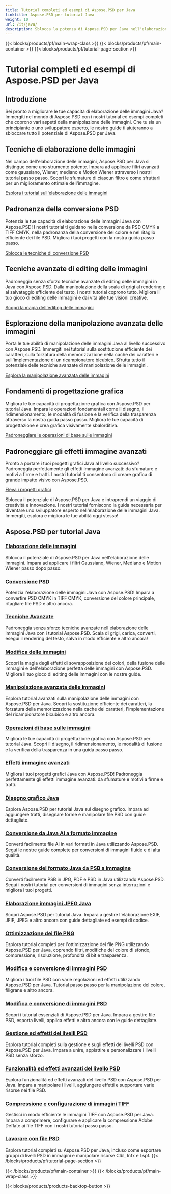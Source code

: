 ```yaml
---
title: Tutorial completi ed esempi di Aspose.PSD per Java
linktitle: Aspose.PSD per tutorial Java
weight: 10
url: /it/java/
description: Sblocca la potenza di Aspose.PSD per Java nell'elaborazione delle immagini! Padroneggia filtri come gaussiano, Wiener, mediano e Motion Wiener con tutorial passo passo.
---
```


{{< blocks/products/pf/main-wrap-class >}}
{{< blocks/products/pf/main-container >}}
{{< blocks/products/pf/tutorial-page-section >}}

# Tutorial completi ed esempi di Aspose.PSD per Java


## Introduzione

Sei pronto a migliorare le tue capacità di elaborazione delle immagini Java? Immergiti nel mondo di Aspose.PSD con i nostri tutorial ed esempi completi che coprono vari aspetti della manipolazione delle immagini. Che tu sia un principiante o uno sviluppatore esperto, le nostre guide ti aiuteranno a sbloccare tutto il potenziale di Aspose.PSD per Java.

## Tecniche di elaborazione delle immagini

Nel campo dell'elaborazione delle immagini, Aspose.PSD per Java si distingue come uno strumento potente. Impara ad applicare filtri avanzati come gaussiano, Wiener, mediano e Motion Wiener attraverso i nostri tutorial passo passo. Scopri le sfumature di ciascun filtro e come sfruttarli per un miglioramento ottimale dell'immagine.

[Esplora i tutorial sull'elaborazione delle immagini](./image-processing/)

## Padronanza della conversione PSD

Potenzia le tue capacità di elaborazione delle immagini Java con Aspose.PSD! I nostri tutorial ti guidano nella conversione da PSD CMYK a TIFF CMYK, nella padronanza della conversione del colore e nel ritaglio efficiente dei file PSD. Migliora i tuoi progetti con la nostra guida passo passo.

[Sblocca le tecniche di conversione PSD](./psd-conversion/)

## Tecniche avanzate di editing delle immagini

Padroneggia senza sforzo tecniche avanzate di editing delle immagini in Java con Aspose.PSD. Dalla manipolazione della scala di grigi al rendering e al salvataggio efficiente del testo, i nostri tutorial coprono tutto. Migliora il tuo gioco di editing delle immagini e dai vita alle tue visioni creative.

[Scopri la magia dell'editing delle immagini](./image-editing/)

## Esplorazione della manipolazione avanzata delle immagini

Porta le tue abilità di manipolazione delle immagini Java al livello successivo con Aspose.PSD. Immergiti nei tutorial sulla sostituzione efficiente dei caratteri, sulla forzatura della memorizzazione nella cache dei caratteri e sull'implementazione di un ricampionatore bicubico. Sfrutta tutto il potenziale delle tecniche avanzate di manipolazione delle immagini.

[Esplora la manipolazione avanzata delle immagini](./advanced-image-manipulation/)

## Fondamenti di progettazione grafica

Migliora le tue capacità di progettazione grafica con Aspose.PSD per tutorial Java. Impara le operazioni fondamentali come il disegno, il ridimensionamento, le modalità di fusione e la verifica della trasparenza attraverso la nostra guida passo passo. Migliora le tue capacità di progettazione e crea grafica visivamente sbalorditiva.

[Padroneggiare le operazioni di base sulle immagini](./basic-image-operations/)

## Padroneggiare gli effetti immagine avanzati

Pronto a portare i tuoi progetti grafici Java al livello successivo? Padroneggia perfettamente gli effetti immagine avanzati: da sfumature e motivi a firme e tratti. I nostri tutorial ti consentono di creare grafica di grande impatto visivo con Aspose.PSD.

[Eleva i progetti grafici](./advanced-image-effects/)

Sblocca il potenziale di Aspose.PSD per Java e intraprendi un viaggio di creatività e innovazione. I nostri tutorial forniscono la guida necessaria per diventare uno sviluppatore esperto nell'elaborazione delle immagini Java. Immergiti, esplora e migliora le tue abilità oggi stesso!
## Aspose.PSD per tutorial Java
### [Elaborazione delle immagini](./image-processing/)
Sblocca il potenziale di Aspose.PSD per Java nell'elaborazione delle immagini. Impara ad applicare i filtri Gaussiano, Wiener, Mediano e Motion Wiener passo dopo passo.
### [Conversione PSD](./psd-conversion/)
Potenzia l'elaborazione delle immagini Java con Aspose.PSD! Impara a convertire PSD CMYK in TIFF CMYK, conversione del colore principale, ritagliare file PSD e altro ancora. 
### [Tecniche Avanzate](./advanced-techniques/)
Padroneggia senza sforzo tecniche avanzate nell'elaborazione delle immagini Java con i tutorial Aspose.PSD. Scala di grigi, carica, converti, esegui il rendering del testo, salva in modo efficiente e altro ancora!
### [Modifica delle immagini](./image-editing/)
Scopri la magia degli effetti di sovrapposizione dei colori, della fusione delle immagini e dell'elaborazione perfetta delle immagini con Aspose.PSD. Migliora il tuo gioco di editing delle immagini con le nostre guide.
### [Manipolazione avanzata delle immagini](./advanced-image-manipulation/)
Esplora tutorial avanzati sulla manipolazione delle immagini con Aspose.PSD per Java. Scopri la sostituzione efficiente dei caratteri, la forzatura della memorizzazione nella cache dei caratteri, l'implementazione del ricampionatore bicubico e altro ancora.
### [Operazioni di base sulle immagini](./basic-image-operations/)
Migliora le tue capacità di progettazione grafica con Aspose.PSD per tutorial Java. Scopri il disegno, il ridimensionamento, le modalità di fusione e la verifica della trasparenza in una guida passo passo.
### [Effetti immagine avanzati](./advanced-image-effects/)
Migliora i tuoi progetti grafici Java con Aspose.PSD! Padroneggia perfettamente gli effetti immagine avanzati: da sfumature e motivi a firme e tratti.
### [Disegno grafico Java](./java-graphics-drawing/)
Esplora Aspose.PSD per tutorial Java sul disegno grafico. Impara ad aggiungere tratti, disegnare forme e manipolare file PSD con guide dettagliate.
### [Conversione da Java AI a formato immagine](./java-ai-to-image-format-conversion/)
Converti facilmente file AI in vari formati in Java utilizzando Aspose.PSD. Segui le nostre guide complete per conversioni di immagini fluide e di alta qualità.
### [Conversione del formato Java da PSB a immagine](./java-psb-to-image-format-conversion/)
Converti facilmente PSB in JPG, PDF e PSD in Java utilizzando Aspose.PSD. Segui i nostri tutorial per conversioni di immagini senza interruzioni e migliora i tuoi progetti.
### [Elaborazione immagini JPEG Java](./java-jpeg-image-processing/)
Scopri Aspose.PSD per tutorial Java. Impara a gestire l'elaborazione EXIF, JFIF, JPEG e altro ancora con guide dettagliate ed esempi di codice.
### [Ottimizzazione dei file PNG](./optimizing-png-files/)
Esplora tutorial completi per l'ottimizzazione dei file PNG utilizzando Aspose.PSD per Java, coprendo filtri, modifiche del colore di sfondo, compressione, risoluzione, profondità di bit e trasparenza.
### [Modifica e conversione di immagini PSD](./modifying-converting-psd-images/)
Migliora i tuoi file PSD con varie regolazioni ed effetti utilizzando Aspose.PSD per Java. Tutorial passo passo per la manipolazione del colore, filigrane e altro ancora.
### [Modifica e conversione di immagini PSD](./psd-image-modification-conversion/)
Scopri i tutorial essenziali di Aspose.PSD per Java. Impara a gestire file PSD, esporta livelli, applica effetti e altro ancora con le guide dettagliate.
### [Gestione ed effetti dei livelli PSD](./psd-layer-management-effects/)
Esplora tutorial completi sulla gestione e sugli effetti dei livelli PSD con Aspose.PSD per Java. Impara a unire, appiattire e personalizzare i livelli PSD senza sforzo.
### [Funzionalità ed effetti avanzati del livello PSD](./advanced-psd-layer-features-effects/)
Esplora funzionalità ed effetti avanzati del livello PSD con Aspose.PSD per Java. Impara a manipolare i livelli, aggiungere effetti e supportare varie risorse nei file PSD.
### [Compressione e configurazione di immagini TIFF](./tiff-image-compression-configuration/)
Gestisci in modo efficiente le immagini TIFF con Aspose.PSD per Java. Impara a comprimere, configurare e applicare la compressione Adobe Deflate ai file TIFF con i nostri tutorial passo passo.
### [Lavorare con file PSD](./working-with-psd-files/)
Esplora tutorial completi su Aspose.PSD per Java, incluso come esportare gruppi di livelli PSD in immagini e manipolare risorse Clbl, Infx e Lspf.
{{< /blocks/products/pf/tutorial-page-section >}}

{{< /blocks/products/pf/main-container >}}
{{< /blocks/products/pf/main-wrap-class >}}

{{< blocks/products/products-backtop-button >}}
